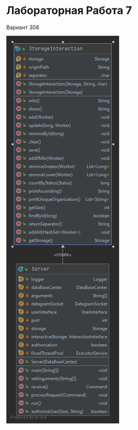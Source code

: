 # Лабораторная Работа 7
Вариант 308

![alt text](https://github.com/albogatov/lab7-server/blob/main/Package%20server.png)
